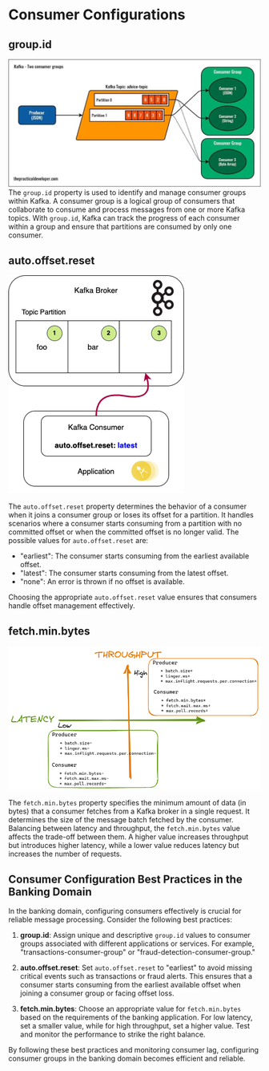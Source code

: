 # Consumer Configurations

## group.id

![group.id](./03.01-group-id.webp)
The `group.id` property is used to identify and manage consumer groups within Kafka. A consumer group is a logical group of consumers that collaborate to consume and process messages from one or more Kafka topics. With `group.id`, Kafka can track the progress of each consumer within a group and ensure that partitions are consumed by only one consumer.

## auto.offset.reset
![group.id](./03.02-kafka-auto-offset-reset-latest.png)

The `auto.offset.reset` property determines the behavior of a consumer when it joins a consumer group or loses its offset for a partition. It handles scenarios where a consumer starts consuming from a partition with no committed offset or when the committed offset is no longer valid. The possible values for `auto.offset.reset` are:

- "earliest": The consumer starts consuming from the earliest available offset.
- "latest": The consumer starts consuming from the latest offset.
- "none": An error is thrown if no offset is available.

Choosing the appropriate `auto.offset.reset` value ensures that consumers handle offset management effectively.



## fetch.min.bytes
![image](./kafka-producer-consumer-performance-axes.png)

The `fetch.min.bytes` property specifies the minimum amount of data (in bytes) that a consumer fetches from a Kafka broker in a single request. It determines the size of the message batch fetched by the consumer. Balancing between latency and throughput, the `fetch.min.bytes` value affects the trade-off between them. A higher value increases throughput but introduces higher latency, while a lower value reduces latency but increases the number of requests.

## Consumer Configuration Best Practices in the Banking Domain

In the banking domain, configuring consumers effectively is crucial for reliable message processing. Consider the following best practices:

1. **group.id**: Assign unique and descriptive `group.id` values to consumer groups associated with different applications or services. For example, "transactions-consumer-group" or "fraud-detection-consumer-group."

2. **auto.offset.reset**: Set `auto.offset.reset` to "earliest" to avoid missing critical events such as transactions or fraud alerts. This ensures that a consumer starts consuming from the earliest available offset when joining a consumer group or facing offset loss.

3. **fetch.min.bytes**: Choose an appropriate value for `fetch.min.bytes` based on the requirements of the banking application. For low latency, set a smaller value, while for high throughput, set a higher value. Test and monitor the performance to strike the right balance.

By following these best practices and monitoring consumer lag, configuring consumer groups in the banking domain becomes efficient and reliable.
